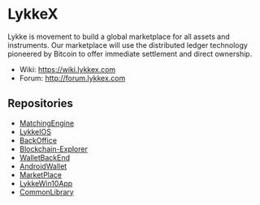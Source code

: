 # LykkeX

Lykke is movement to build a global marketplace for all assets and instruments. Our marketplace will use the distributed ledger technology pioneered by Bitcoin to offer immediate settlement and direct ownership.

* Wiki: https://wiki.lykkex.com
* Forum: http://forum.lykkex.com

## Repositories


* [MatchingEngine](https://github.com/LykkeCity/MatchingEngine)
* [LykkeIOS](https://github.com/LykkeCity/LykkeIOS)
* [BackOffice](https://github.com/LykkeCity/BackOffice)
* [Blockchain-Explorer](https://github.com/LykkeCity/Blockchain-Explorer)
* [WalletBackEnd](https://github.com/LykkeCity/WalletBackEnd)
* [AndroidWallet](https://github.com/LykkeCity/AndroidWallet)
* [MarketPlace](https://github.com/LykkeCity/MarketPlace)
* [LykkeWin10App](https://github.com/LykkeCity/LykkeWin10App)
* [CommonLibrary](https://github.com/LykkeCity/CommonLibrary)



